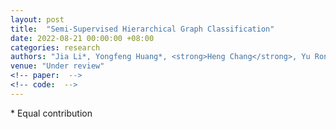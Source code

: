 ```yaml
---
layout: post
title:  "Semi-Supervised Hierarchical Graph Classification"
date: 2022-08-21 00:00:00 +08:00
categories: research
authors: "Jia Li*, Yongfeng Huang*, <strong>Heng Chang</strong>, Yu Rong"
venue: "Under review"
<!-- paper:  -->
<!-- code:  -->
---
```

\* Equal contribution
